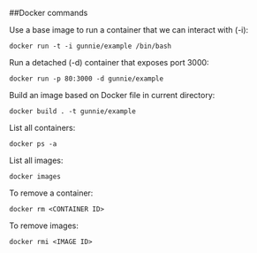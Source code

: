 ##Docker commands

Use a base image to run a container that we can interact with (-i):

`docker run -t -i gunnie/example /bin/bash`

Run a detached (-d) container that exposes port 3000:

`docker run -p 80:3000 -d gunnie/example`

Build an image based on Docker file in current directory:

`docker build . -t gunnie/example`

List all containers:

`docker ps -a`

List all images:

`docker images`

To remove a container:

`docker rm <CONTAINER ID>`

To remove images:

`docker rmi <IMAGE ID>`
